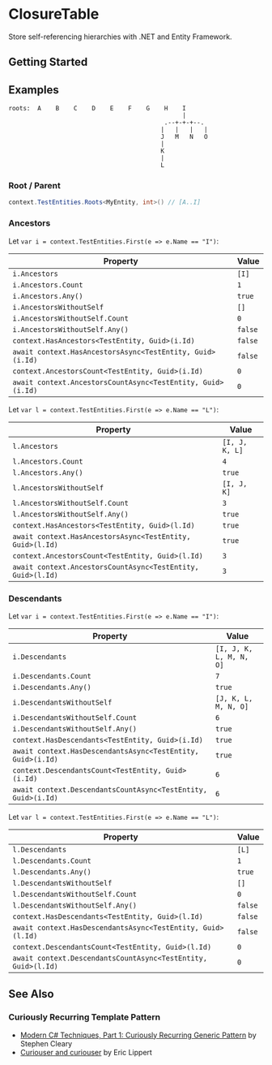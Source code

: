 # ClosureTable

Store self-referencing hierarchies with .NET and Entity Framework.

## Getting Started

## Examples

```goat
roots:  A    B    C    D    E    F    G    H    I
                                                |
                                           .--+-+-+--.
                                          |   |   |   |
                                          J   M   N   O
                                          |
                                          K
                                          |
                                          L
```

### Root / Parent

```csharp
context.TestEntities.Roots<MyEntity, int>() // [A..I]
```

### Ancestors

Let `var i = context.TestEntities.First(e => e.Name == "I")`:

| Property                                                    | Value   |
| ----------------------------------------------------------- | ------- |
| `i.Ancestors`                                               | `[I]`   |
| `i.Ancestors.Count`                                         | `1`     |
| `i.Ancestors.Any()`                                         | `true`  |
| `i.AncestorsWithoutSelf`                                    | `[]`    |
| `i.AncestorsWithoutSelf.Count`                              | `0`     |
| `i.AncestorsWithoutSelf.Any()`                              | `false` |
| `context.HasAncestors<TestEntity, Guid>(i.Id)`              | `false` |
| `await context.HasAncestorsAsync<TestEntity, Guid>(i.Id)`   | `false` |
| `context.AncestorsCount<TestEntity, Guid>(i.Id)`            | `0`     |
| `await context.AncestorsCountAsync<TestEntity, Guid>(i.Id)` | `0`     |

Let `var l = context.TestEntities.First(e => e.Name == "L")`:

| Property                                                    | Value          |
| ----------------------------------------------------------- | -------------- |
| `l.Ancestors`                                               | `[I, J, K, L]` |
| `l.Ancestors.Count`                                         | `4`            |
| `l.Ancestors.Any()`                                         | `true`         |
| `l.AncestorsWithoutSelf`                                    | `[I, J, K]`    |
| `l.AncestorsWithoutSelf.Count`                              | `3`            |
| `l.AncestorsWithoutSelf.Any()`                              | `true`         |
| `context.HasAncestors<TestEntity, Guid>(l.Id)`              | `true`         |
| `await context.HasAncestorsAsync<TestEntity, Guid>(l.Id)`   | `true`         |
| `context.AncestorsCount<TestEntity, Guid>(l.Id)`            | `3`            |
| `await context.AncestorsCountAsync<TestEntity, Guid>(l.Id)` | `3`            |

### Descendants

Let `var i = context.TestEntities.First(e => e.Name == "I")`:

| Property                                                      | Value                   |
| ------------------------------------------------------------- | ----------------------- |
| `i.Descendants`                                               | `[I, J, K, L, M, N, O]` |
| `i.Descendants.Count`                                         | `7`                     |
| `i.Descendants.Any()`                                         | `true`                  |
| `i.DescendantsWithoutSelf`                                    | `[J, K, L, M, N, O]`    |
| `i.DescendantsWithoutSelf.Count`                              | `6`                     |
| `i.DescendantsWithoutSelf.Any()`                              | `true`                  |
| `context.HasDescendants<TestEntity, Guid>(i.Id)`              | `true`                  |
| `await context.HasDescendantsAsync<TestEntity, Guid>(i.Id)`   | `true`                  |
| `context.DescendantsCount<TestEntity, Guid>(i.Id)`            | `6`                     |
| `await context.DescendantsCountAsync<TestEntity, Guid>(i.Id)` | `6`                     |

Let `var l = context.TestEntities.First(e => e.Name == "L")`:

| Property                                                      | Value   |
| ------------------------------------------------------------- | ------- |
| `l.Descendants`                                               | `[L]`   |
| `l.Descendants.Count`                                         | `1`     |
| `l.Descendants.Any()`                                         | `true`  |
| `l.DescendantsWithoutSelf`                                    | `[]`    |
| `l.DescendantsWithoutSelf.Count`                              | `0`     |
| `l.DescendantsWithoutSelf.Any()`                              | `false` |
| `context.HasDescendants<TestEntity, Guid>(l.Id)`              | `false` |
| `await context.HasDescendantsAsync<TestEntity, Guid>(l.Id)`   | `false` |
| `context.DescendantsCount<TestEntity, Guid>(l.Id)`            | `0`     |
| `await context.DescendantsCountAsync<TestEntity, Guid>(l.Id)` | `0`     |

## See Also

### Curiously Recurring Template Pattern

- [Modern C# Techniques, Part 1: Curiously Recurring Generic Pattern](https://blog.stephencleary.com/2022/09/modern-csharp-techniques-1-curiously-recurring-generic-pattern.html)
  by Stephen Cleary
- [Curiouser and curiouser](https://ericlippert.com/2011/02/02/curiouser-and-curiouser/)
  by Eric Lippert
